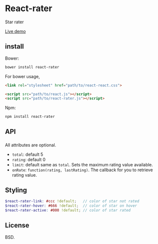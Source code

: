 # React-rater

Star rater

[Live demo](https://rawgit.com/ndyag/react-rater/master/example/index.html)

## install

Bower:

```sh
bower install react-rater
```

For bower usage,

```html
<link rel="stylesheet" href="path/to/react-react.css">

<script src="path/to/react.js"></script>
<script src="path/to/react-rater.js"></script>
```

Npm:

```
npm install react-rater
```


## API

### <Rater total={} rating={} limit={} onRate={} />

All attributes are optional.

* `total`: default 5
* `rating`: default 0
* `limit`: default same as `total`. Sets the maximum rating value available.
* `onRate`: `function(rating, lastRating)`. The callback for you to retrieve rating value.

## Styling

```scss
$react-rater-link: #ccc !default;   // color of star not rated
$react-rater-hover: #666 !default;  // color of star on hover
$react-rater-active: #000 !default; // color of star rated
```

## License

BSD.
